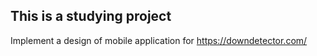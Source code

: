 ## This is a studying project

Implement a design of mobile application for https://downdetector.com/
